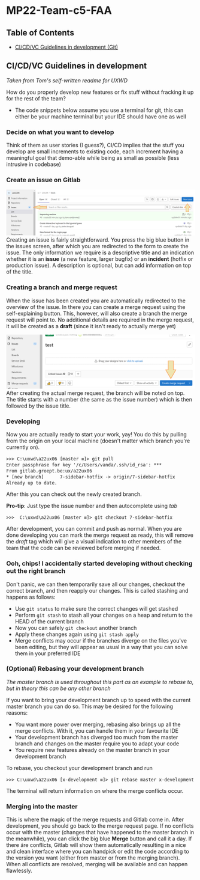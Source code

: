 # MP22-Team-c5-FAA
## Table of Contents
* [CI/CD/VC Guidelines in development (Git)](#cicdvc-guidelines-in-development)
&nbsp;

## CI/CD/VC Guidelines in development
_Taken from Tom's self-written readme for UXWD_

How do you properly develop new features or fix stuff without fracking it up for the rest of the team?
* The code snippets below assume you use a terminal for git, this can either be your machine terminal but your IDE should have one as well
### Decide on what you want to develop
Think of them as user stories (I guess?), CI/CD implies that the stuff you develop are small increments to existing code, each increment having a meaningful goal that demo-able while being as small as possible (less intrusive in codebase)
### Create an issue on Gitlab
![Creating issues screenshot](readme-img/create-issues.png "Creating issues on Gitlab")
Creating an issue is fairly straightforward. You press the big blue button in the issues screen, after which you are redirected to the form to create the issue. The only information we require is a descriptive title and an indication whether it is an **issue** (a new feature, larger bugfix) or an **incident** (hotfix or production issue). A description is optional, but can add information on top of the title.

### Creating a branch and merge request
When the issue has been created you are automatically redirected to the overview of the issue. In there you can create a merge request using the self-explaining button. This, however, will also create a branch the merge request will point to. No additional details are required in the merge request, it will be created as a **draft** (since it isn't ready to actually merge yet)

![Screenshot of creating merge request](readme-img/issue-view.png "Creating a merge request from an issue")
After creating the actual merge request, the branch will be noted on top. The title starts with a number (the same as the issue number) which is then followed by the issue title.

### Developing 
Now you are actually ready to start your work, yay! You do this by pulling from the origin on your local machine (doesn't matter which branch you're currently on).

    >>> C:\uxwd\a22ux06 [master ≡]> git pull
    Enter passphrase for key '/c/Users/vanda/.ssh/id_rsa': ***
    From gitlab.groept.be:ux/a22ux06
    * [new branch]      7-sidebar-hotfix -> origin/7-sidebar-hotfix
    Already up to date.

After this you can check out the newly created branch.

**Pro-tip**: Just type the issue number and then autocomplete using _tab_

    >>>  C:\uxwd\a22ux06 [master ≡]> git checkout 7-sidebar-hotfix

After development, you can commit and push as normal. When you are done developing you can mark the merge request as ready, this will remove the _draft_ tag which will give a visual indication to other members of the team that the code can be reviewed before merging if needed.

### Ooh, chips! I accidentally started developing without checking out the right branch

Don't panic, we can then temporarily save all our changes, checkout the correct branch, and then reapply our changes.
This is called stashing and happens as follows:

* Use `git status` to make sure the correct changes will get stashed
* Perform `git stash` to stash all your changes on a heap and return to the HEAD of the current branch
* Now you can safely `git checkout` another branch
* Apply these changes again using `git stash apply`
* Merge conflicts may occur if the branches diverge on the files you've been editing, but they will appear as usual in a way that you can solve them in your preferred IDE

### (Optional) Rebasing your development branch

_The master branch is used throughout this part as an example to rebase to, but in theory this can be any other branch_

If you want to bring your development branch up to speed with the current master branch you can do so. This may be desired for the following reasons:
* You want more power over merging, rebasing also brings up all the merge conflicts. With it, you can handle them in your favourite IDE
* Your development branch has diverged too much from the master branch and changes on the master require you to adapt your code
* You require new features already on the master branch in your development branch

To rebase, you checkout your development branch and run

    >>> C:\uxwd\a22ux06 [x-development ≡]> git rebase master x-development

The terminal will return information on where the merge conflicts occur.

### Merging into the master
This is where the magic of the merge requests and Gitlab come in. After development, you should go back to the merge request page. If no conflicts occur with the master (changes that have happened to the master branch in the meanwhile), you can click the big blue **Merge** button and call it a day. If there áre conflicts, Gitlab will show them automatically resulting in a nice and clean interface where you can handpick or edit the code according to the version you want (either from master or from the merging branch).
When all conflicts are resolved, merging will be available and can happen flawlessly.
